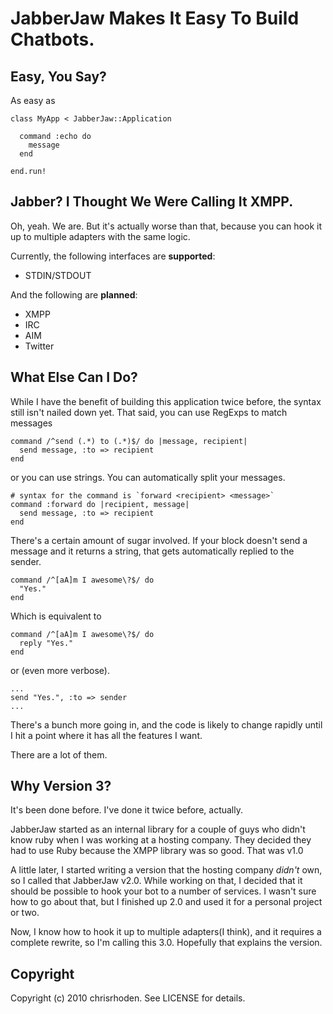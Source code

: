 JabberJaw Makes It Easy To Build Chatbots.
==========================================

Easy, You Say?
--------------

As easy as

    class MyApp < JabberJaw::Application
    
      command :echo do
        message
      end
    
    end.run!
    
Jabber? I Thought We Were Calling It XMPP.
------------------------------------------

Oh, yeah. We are. But it's actually worse than that, because
you can hook it up to multiple adapters with the same logic.

Currently, the following interfaces are __supported__:

  *  STDIN/STDOUT
  
And the following are __planned__:

  *  XMPP
  *  IRC
  *  AIM
  *  Twitter
  
What Else Can I Do?
-------------------

While I have the benefit of building this application twice
before, the syntax still isn't nailed down yet. That said, you
can use RegExps to match messages

    command /^send (.*) to (.*)$/ do |message, recipient|
      send message, :to => recipient
    end
    
or you can use strings. You can automatically split your messages.

    # syntax for the command is `forward <recipient> <message>`
    command :forward do |recipient, message|
      send message, :to => recipient
    end

There's a certain amount of sugar involved. If your block doesn't
send a message and it returns a string, that gets automatically
replied to the sender.

    command /^[aA]m I awesome\?$/ do
      "Yes."
    end

Which is equivalent to

    command /^[aA]m I awesome\?$/ do
      reply "Yes."
    end

or (even more verbose).

    ...
    send "Yes.", :to => sender
    ...
    
There's a bunch more going in, and the code is likely to change
rapidly until I hit a point where it has all the features I want.

There are a lot of them.

Why Version 3?
--------------

It's been done before. I've done it twice before, actually.

JabberJaw started as an internal library for a couple of guys
who didn't know ruby when I was working at a hosting company.
They decided they had to use Ruby because the XMPP library was
so good. That was v1.0

A little later, I started writing a version that the hosting
company *didn't* own, so I called that JabberJaw v2.0. While
working on that, I decided that it should be possible to hook
your bot to a number of services. I wasn't sure how to go about
that, but I finished up 2.0 and used it for a personal project
or two.

Now, I know how to hook it up to multiple adapters(I think),
and it requires a complete rewrite, so I'm calling this 3.0.
Hopefully that explains the version.

Copyright
---------

Copyright (c) 2010 chrisrhoden. See LICENSE for details.
